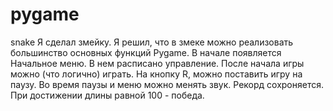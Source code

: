 # pygame
snake
Я сделал змейку. Я решил, что в змеке можно реализовать большинство основных функций Pygame.
В начале появляется Начальное меню. В нем расписано управление. После начала игры можно (что логично) играть. На кнопку R, можно поставить игру на паузу. Во время паузы и меню можно менять звук. Рекорд сохроняется. При достижении длины равной 100 - победа.
